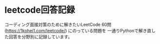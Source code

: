 # leetcode回答記録
コーディング面接対策のために解きたいLeetCode 60問(https://1kohei1.com/leetcode/) にのっている問題を
一通りPythonで解き直した回答を分野別に記録しています。
